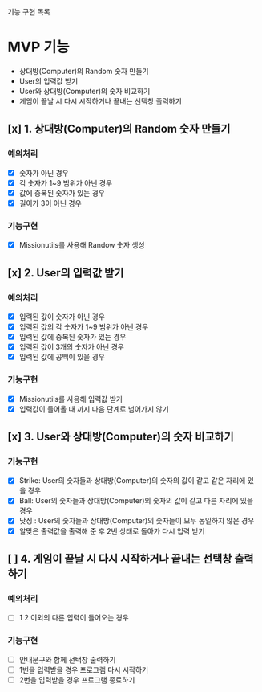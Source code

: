 기능 구현 목록

# MVP 기능

- 상대방(Computer)의 Random 숫자 만들기
- User의 입력값 받기
- User와 상대방(Computer)의 숫자 비교하기
- 게임이 끝날 시 다시 시작하거나 끝내는 선택창 출력하기

## [x] 1. 상대방(Computer)의 Random 숫자 만들기

### 예외처리

- [x] 숫자가 아닌 경우
- [x] 각 숫자가 1~9 범위가 아닌 경우
- [x] 값에 중복된 숫자가 있는 경우
- [x] 길이가 3이 아닌 경우

### 기능구현

- [x] Missionutils를 사용해 Randow 숫자 생성

## [x] 2. User의 입력값 받기

### 예외처리

- [x] 입력된 값이 숫자가 아닌 경우
- [x] 입력된 값의 각 숫자가 1~9 범위가 아닌 경우
- [x] 입력된 값에 중복된 숫자가 있는 경우
- [x] 입력된 값이 3개의 숫자가 아닌 경우
- [x] 입력된 값에 공백이 있을 경우

### 기능구현

- [x] Missionutils를 사용해 입력값 받기
- [x] 입력값이 들어올 때 까지 다음 단계로 넘어가지 않기

## [x] 3. User와 상대방(Computer)의 숫자 비교하기

### 기능구현

- [x] Strike: User의 숫자들과 상대방(Computer)의 숫자의 값이 같고 같은 자리에 있을 경우
- [x] Ball: User의 숫자들과 상대방(Computer)의 숫자의 값이 같고 다른 자리에 있을 경우
- [x] 낫싱 : User의 숫자들과 상대방(Computer)의 숫자들이 모두 동일하지 않은 경우
- [x] 알맞은 출력값을 출력해 준 후 2번 상태로 돌아가 다시 입력 받기

## [ ] 4. 게임이 끝날 시 다시 시작하거나 끝내는 선택창 출력하기

### 예외처리

- [ ] 1 2 이외의 다른 입력이 들어오는 경우

### 기능구현

- [ ] 안내문구와 함께 선택창 출력하기
- [ ] 1번을 입력받을 경우 프로그램 다시 시작하기
- [ ] 2번을 입력받을 경우 프로그램 종료하기
